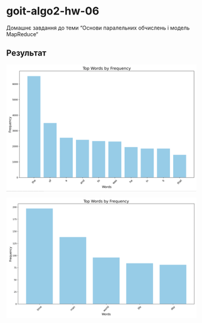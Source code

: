 # goit-algo2-hw-06
Домашнє завдання до теми “Основи паралельних обчислень і модель MapReduce“

## Результат
![Task1_1](./img/task_1_1.png)

![Task1_2](./img/task_1_2.png)